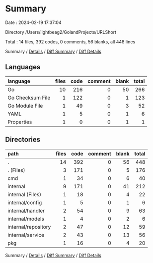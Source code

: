 # Summary

Date : 2024-02-19 17:37:04

Directory /Users/lightbeag2/GolandProjects/URLShort

Total : 14 files,  392 codes, 0 comments, 56 blanks, all 448 lines

Summary / [Details](details.md) / [Diff Summary](diff.md) / [Diff Details](diff-details.md)

## Languages
| language | files | code | comment | blank | total |
| :--- | ---: | ---: | ---: | ---: | ---: |
| Go | 10 | 216 | 0 | 50 | 266 |
| Go Checksum File | 1 | 122 | 0 | 1 | 123 |
| Go Module File | 1 | 49 | 0 | 3 | 52 |
| YAML | 1 | 5 | 0 | 1 | 6 |
| Properties | 1 | 0 | 0 | 1 | 1 |

## Directories
| path | files | code | comment | blank | total |
| :--- | ---: | ---: | ---: | ---: | ---: |
| . | 14 | 392 | 0 | 56 | 448 |
| . (Files) | 3 | 171 | 0 | 5 | 176 |
| cmd | 1 | 34 | 0 | 6 | 40 |
| internal | 9 | 171 | 0 | 41 | 212 |
| internal (Files) | 1 | 18 | 0 | 4 | 22 |
| internal/config | 1 | 5 | 0 | 1 | 6 |
| internal/handler | 2 | 54 | 0 | 9 | 63 |
| internal/models | 1 | 4 | 0 | 2 | 6 |
| internal/repository | 2 | 47 | 0 | 12 | 59 |
| internal/service | 2 | 43 | 0 | 13 | 56 |
| pkg | 1 | 16 | 0 | 4 | 20 |

Summary / [Details](details.md) / [Diff Summary](diff.md) / [Diff Details](diff-details.md)